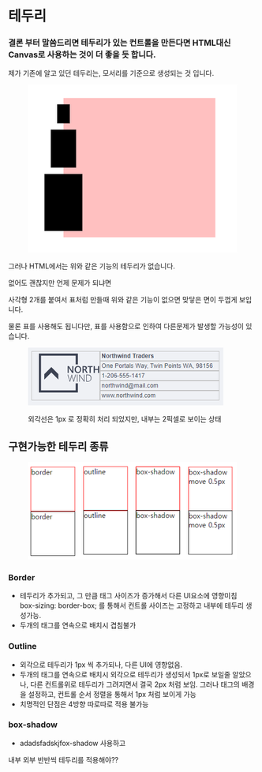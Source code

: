 # 테두리

### 결론 부터 말씀드리면 테두리가 있는 컨트롤을 만든다면 HTML대신 Canvas로 사용하는 것이 더 좋을 듯 합니다.&#x20;

제가 기존에 알고 있던 테두리는, 모서리를 기준으로 생성되는 것 입니다.&#x20;

<figure><img src="../../.gitbook/assets/image (2).png" alt=""><figcaption></figcaption></figure>

그러나 HTML에서는 위와 같은 기능의 테두리가 없습니다.&#x20;

없어도 괜찮지만 언제 문제가 되냐면

사각형 2개를 붙여서 표처럼 만들때 위와 같은 기능이 없으면 맞닿은 면이 두껍게 보입니다.&#x20;

물론 표를 사용해도 됩니다만, 표를 사용함으로 인하여 다른문제가 발생할 가능성이 있습니다.&#x20;

<figure><img src="../../.gitbook/assets/image (1) (1).png" alt=""><figcaption><p>외각선은 1px 로 정확히 처리 되었지만, 내부는 2픽셀로 보이는 상태</p></figcaption></figure>



## 구현가능한 테두리 종류

<figure><img src="../../.gitbook/assets/html border.png" alt=""><figcaption></figcaption></figure>

### Border

* 테두리가 추가되고, 그 만큼 태그 사이즈가 증가해서 다른 UI요소에 영향미침\
  box-sizing: border-box; 를 통해서 컨트롤 사이즈는 고정하고 내부에 테두리 생성가능.
* 두개의 태그를 연속으로 배치시 겹침불가

### Outline

* 외각으로 테두리가 1px 씩 추가되나, 다른 UI에 영향없음.
* 두개의 태그를 연속으로 배치시 외각으로 테두리가 생성되서 1px로 보일줄 알았으나, 다른 컨트롤위로 테두리가 그려지면서 결국 2px 처럼 보임.  그러나 태그의 배경을 설정하고, 컨트롤 순서 정렬을 통해서 1px 처럼 보이게 가능
* 치명적인 단점은 4방향 따로따로 적용 불가능

### box-shadow

* adadsfadskjfox-shadow 사용하고

내부 외부 반반씩 테두리를 적용해야??
